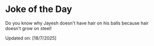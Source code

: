 # Joke of the Day

<!-- #joke -->
Do you know why Jayesh doesn't have hair on his balls because hair doesn't grow on steel!

Updated on: [18/7/2025]
<!-- #jokeEnd -->